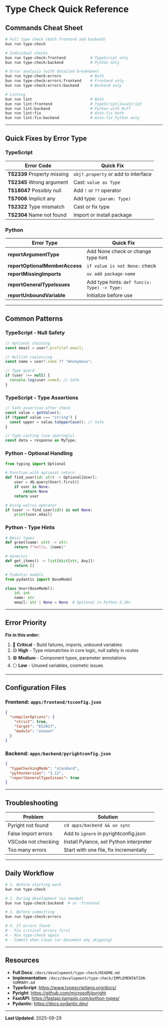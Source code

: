 # Type Check Quick Reference

## Commands Cheat Sheet

```bash
# Full type check (both frontend and backend)
bun run type-check

# Individual checks
bun run type-check:frontend           # TypeScript only
bun run type-check:backend            # Python only

# Error analysis (with detailed breakdown)
bun run type-check:errors             # Both
bun run type-check:errors:frontend    # Frontend only
bun run type-check:errors:backend     # Backend only

# Linting
bun run lint                          # Both
bun run lint:frontend                 # TypeScript/JavaScript
bun run lint:backend                  # Python with Ruff
bun run lint:fix                      # Auto-fix both
bun run lint:fix:backend              # Auto-fix Python only
```

---

## Quick Fixes by Error Type

### TypeScript

| Error Code                  | Quick Fix                           |
| --------------------------- | ----------------------------------- |
| **TS2339** Property missing | `obj?.property` or add to interface |
| **TS2345** Wrong argument   | Cast: `value as Type`               |
| **TS18047** Possibly null   | Add `!` or `??` operator            |
| **TS7006** Implicit any     | Add type: `(param: Type)`           |
| **TS2322** Type mismatch    | Cast or fix type                    |
| **TS2304** Name not found   | Import or install package           |

### Python

| Error Type                     | Quick Fix                                    |
| ------------------------------ | -------------------------------------------- |
| **reportArgumentType**         | Add None check or change type hint           |
| **reportOptionalMemberAccess** | `if value is not None:` check                |
| **reportMissingImports**       | `uv add package-name`                        |
| **reportGeneralTypeIssues**    | Add type hints: `def func(x: Type) -> Type:` |
| **reportUnboundVariable**      | Initialize before use                        |

---

## Common Patterns

### TypeScript - Null Safety

```typescript
// Optional chaining
const email = user?.profile?.email;

// Nullish coalescing
const name = user?.name ?? "Anonymous";

// Type guard
if (user !== null) {
  console.log(user.name); // Safe
}
```

### TypeScript - Type Assertions

```typescript
// Safe assertion after check
const value = getValue();
if (typeof value === "string") {
  const upper = value.toUpperCase(); // Safe
}

// Type casting (use sparingly)
const data = response as MyType;
```

### Python - Optional Handling

```python
from typing import Optional

# Function with optional return
def find_user(id: str) -> Optional[User]:
    user = db.query(User).first()
    if user is None:
        return None
    return user

# Using walrus operator
if (user := find_user(id)) is not None:
    print(user.email)
```

### Python - Type Hints

```python
# Basic types
def greet(name: str) -> str:
    return f"Hello, {name}"

# Generics
def get_items() -> list[dict[str, Any]]:
    return []

# Pydantic models
from pydantic import BaseModel

class User(BaseModel):
    id: int
    name: str
    email: str | None = None  # Optional in Python 3.10+
```

---

## Error Priority

**Fix in this order:**

1. 🔴 **Critical** - Build failures, imports, unbound variables
2. 🟡 **High** - Type mismatches in core logic, null safety in routes
3. 🟢 **Medium** - Component types, parameter annotations
4. ⚪ **Low** - Unused variables, cosmetic issues

---

## Configuration Files

### Frontend: `apps/frontend/tsconfig.json`

```json
{
  "compilerOptions": {
    "strict": true,
    "target": "ES2017",
    "module": "esnext"
  }
}
```

### Backend: `apps/backend/pyrightconfig.json`

```json
{
  "typeCheckingMode": "standard",
  "pythonVersion": "3.12",
  "reportGeneralTypeIssues": true
}
```

---

## Troubleshooting

| Problem             | Solution                                |
| ------------------- | --------------------------------------- |
| Pyright not found   | `cd apps/backend && uv sync`            |
| False import errors | Add to `ignore` in pyrightconfig.json   |
| VSCode not checking | Install Pylance, set Python interpreter |
| Too many errors     | Start with one file, fix incrementally  |

---

## Daily Workflow

```bash
# 1. Before starting work
bun run type-check

# 2. During development (as needed)
bun run type-check:backend  # or :frontend

# 3. Before committing
bun run type-check:errors

# 4. If errors found
# - Fix critical errors first
# - Run type-check again
# - Commit when clean (or document why skipping)
```

---

## Resources

- **Full Docs**: `/docs/development/type-check/README.md`
- **Implementation**: `/docs/development/type-check/IMPLEMENTATION-SUMMARY.md`
- **TypeScript**: https://www.typescriptlang.org/docs/
- **Pyright**: https://github.com/microsoft/pyright
- **FastAPI**: https://fastapi.tiangolo.com/python-types/
- **Pydantic**: https://docs.pydantic.dev/

---

**Last Updated**: 2025-09-29
